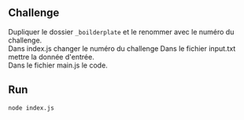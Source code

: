 ## Challenge
Dupliquer le dossier `_boilderplate` et le renommer avec le numéro du challenge.<br>
Dans index.js changer le numéro du challenge
Dans le fichier input.txt mettre la donnée d'entrée.<br>
Dans le fichier main.js le code.

## Run
```shell
node index.js
``` 
